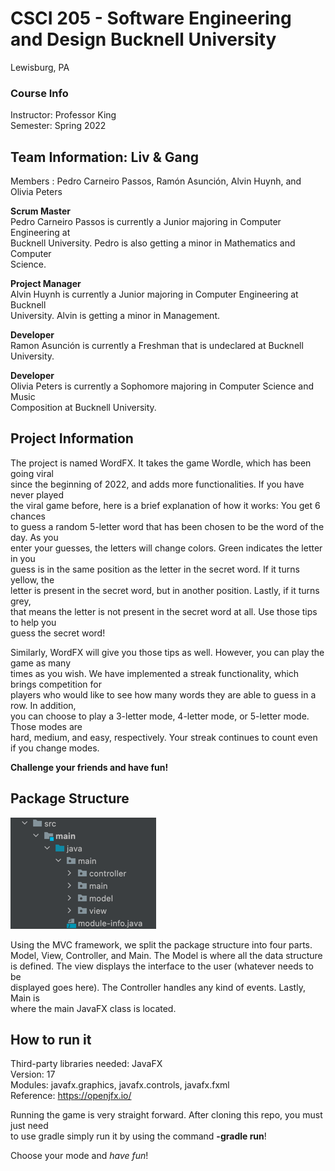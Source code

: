 
# CSCI 205 - Software Engineering and Design Bucknell University
Lewisburg, PA
### Course Info
Instructor: Professor King\
Semester: Spring 2022
## Team Information: Liv & Gang
Members : Pedro Carneiro Passos, Ramón Asunción, Alvin Huynh, and Olivia Peters

**Scrum Master**\
Pedro Carneiro Passos is currently a Junior majoring in Computer Engineering at\
Bucknell University. Pedro is also getting a minor in Mathematics and Computer\
Science.

**Project Manager**\
Alvin Huynh is currently a Junior majoring in Computer Engineering at Bucknell\
University. Alvin is getting a minor in Management.

**Developer**\
Ramon Asunción is currently a Freshman that is undeclared at Bucknell University. 

**Developer**\
Olivia Peters is currently a Sophomore majoring in Computer Science and Music\
Composition at Bucknell University. 

## Project Information

The project is named WordFX. It takes the game Wordle, which has been going viral\
since the beginning of 2022, and adds more functionalities. If you have never played\
the viral game before, here is a brief explanation of how it works: You get 6 chances\
to guess a random 5-letter word that has been chosen to be the word of the day. As you\
enter your guesses, the letters will change colors. Green indicates the letter in you\
guess is in the same position as the letter in the secret word. If it turns yellow, the\
letter is present in the secret word, but in another position. Lastly, if it turns grey,\
that means the letter is not present in the secret word at all. Use those tips to help you\
guess the secret word!

Similarly, WordFX will give you those tips as well. However, you can play the game as many\
times as you wish. We have implemented a streak functionality, which brings competition for\
players who would like to see how many words they are able to guess in a row. In addition,\
you can choose to play a 3-letter mode, 4-letter mode, or 5-letter mode. Those modes are\
hard, medium, and easy, respectively. Your streak continues to count even if you change modes.

**Challenge your friends and have fun!**

## Package Structure

![img.png](src/main/resources/images/img.png)

Using the MVC framework, we split the package structure into four parts.\
Model, View, Controller, and Main. The Model is where all the data structure\
is defined. The view displays the interface to the user (whatever needs to be\
displayed goes here). The Controller handles any kind of events. Lastly, Main is\
where the main JavaFX class is located.

## How to run it

Third-party libraries needed: JavaFX\
Version: 17\
Modules: javafx.graphics, javafx.controls, javafx.fxml\
Reference: https://openjfx.io/

Running the game is very straight forward. After cloning this repo, you must just need\
to use gradle simply run it by using the command **-gradle run**!

Choose your mode and _have fun_!


